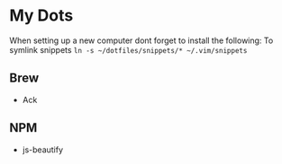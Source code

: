 # My Dots

When setting up a new computer dont forget to install the following:
To symlink snippets `ln -s ~/dotfiles/snippets/* ~/.vim/snippets`

## Brew

- Ack


## NPM

- js-beautify
